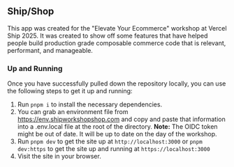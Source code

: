 ## Ship/Shop

This app was created for the "Elevate Your Ecommerce" workshop at Vercel Ship 2025. It was created to show off some features that have helped people build production grade composable commerce code that is relevant, performant, and manageable.

### Up and Running

Once you have successfully pulled down the repository locally, you can use the following steps to get it up and running:

1. Run `pnpm i` to install the necessary dependencies.
2. You can grab an environment file from https://env.shipworkshopshop.com and copy and paste that information into a .env.local file at the root of the directory. **Note:** The OIDC token might be out of date. It will be up to date on the day of the workshop.
3. Run `pnpm dev` to get the site up at `http://localhost:3000` or `pnpm dev:https` to get the site up and running at `https://localhost:3000`
4. Visit the site in your browser.
